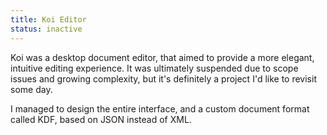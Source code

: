 ```yaml
---
title: Koi Editor
status: inactive
---
```


<!-- @format -->

Koi was a desktop document editor, that aimed to provide a more elegant,
intuitive editing experience. It was ultimately suspended due to scope issues
and growing complexity, but it's definitely a project I'd like to revisit some
day.

I managed to design the entire interface, and a custom document format called
KDF, based on JSON instead of XML.
